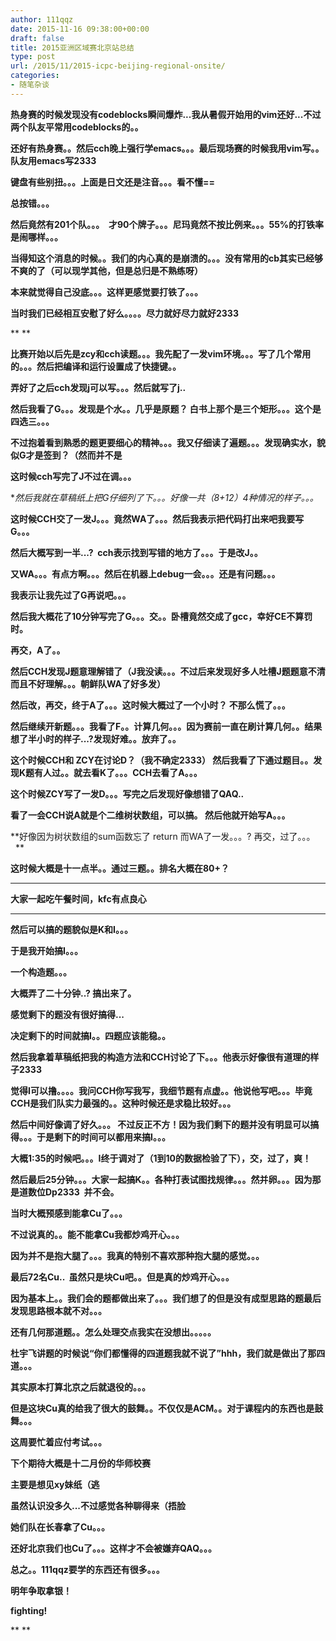 ```yaml
---
author: 111qqz
date: 2015-11-16 09:38:00+00:00
draft: false
title: 2015亚洲区域赛北京站总结
type: post
url: /2015/11/2015-icpc-beijing-regional-onsite/
categories:
- 随笔杂谈
---
```










**热身赛的时候发现没有codeblocks瞬间爆炸...我从暑假开始用的vim还好...不过两个队友平常用codeblocks的。。**

**还好有热身赛。。然后cch晚上强行学emacs。。。最后现场赛的时候我用vim写。。队友用emacs写2333**

**键盘有些别扭。。。上面是日文还是注音。。。看不懂==**

**总按错。。。**



**然后竟然有201个队。。。  才90个牌子。。。尼玛竟然不按比例来。。。55%的打铁率是闹哪样。。。**

**当得知这个消息的时候。。我们的内心真的是崩溃的。。。没有常用的cb其实已经够不爽的了（可以现学其他，但是总归是不熟练呀）**

**本来就觉得自己没底。。。这样更感觉要打铁了。。。**

**当时我们已经相互安慰了好么。。。。尽力就好尽力就好2333**



** **

**比赛开始以后先是zcy和cch读题。。。我先配了一发vim环境。。。写了几个常用的。。。然后把编译和运行设置成了快捷键。。**

**弄好了之后cch发现j可以写。。。然后就写了j..**

**然后我看了G。。。发现是个水。。几乎是原题？ 白书上那个是三个矩形。。。这个是四选三。。。**

**不过抱着看到熟悉的题更要细心的精神。。。我又仔细读了遍题。。。发现确实水，貌似G才是签到？（然而并不是**



**这时候cch写完了J不过在调。。。**



**然后我就在草稿纸上把G仔细列了下。。。好像一共（8+12）*4种情况的样子。。。**

**这时候CCH交了一发J。。。竟然WA了。。。然后我表示把代码打出来吧我要写G。。。**

**然后大概写到一半...?  cch表示找到写错的地方了。。。于是改J。。**

**又WA。。。有点方啊。。。然后在机器上debug一会。。。还是有问题。。。**

**我表示让我先过了G再说吧。。。**

**然后我大概花了10分钟写完了G。。。交。。卧槽竟然交成了gcc，幸好CE不算罚时。**

**再交，A了。。**

**然后CCH发现J题意理解错了（J我没读。。。不过后来发现好多人吐槽J题题意不清而且不好理解。。。朝鲜队WA了好多发）**

**然后改，再交，终于A了。。。这时候大概过了一个小时？ 不那么慌了。。。**

**然后继续开新题。。。我看了F。。计算几何。。。因为赛前一直在刷计算几何。。结果想了半小时的样子...?发现好难。。放弃了。。**

**这个时候CCH和 ZCY在讨论D？（我不确定2333） 然后我看了下通过题目。。发现K题有人过。。就去看K了。。。CCH去看了A。。。**

**这个时候ZCY写了一发D。。。写完之后发现好像想错了QAQ..**

**看了一会CCH说A就是个二维树状数组，可以搞。 然后他就开始写A。。。**

**好像因为树状数组的sum函数忘了 return 而WA了一发。。。? 再交，过了。。。   **

**这时候大概是十一点半。。通过三题。。排名大概在80+？**

********************************************

**大家一起吃午餐时间，kfc有点良心**

********************************************

**然后可以搞的题貌似是K和I。。。**

**于是我开始搞I。。。**

**一个构造题。。。**

**大概弄了二十分钟..? 搞出来了。**

**感觉剩下的题没有很好搞得...**

**决定剩下的时间就搞I。。四题应该能稳。。**

**然后我拿着草稿纸把我的构造方法和CCH讨论了下。。。他表示好像很有道理的样子2333**

**觉得I可以撸。。。。我问CCH你写我写，我细节题有点虚。。他说他写吧。。。毕竟CCH是我们队实力最强的。。这种时候还是求稳比较好。。。**

**然后中间好像调了好久。。。 不过反正不方！因为我们剩下的题并没有明显可以搞得。。。于是剩下的时间可以都用来搞I。。。**

**大概1:35的时候吧。。。I终于调对了（1到10的数据检验了下），交，过了，爽！**



**然后最后25分钟。。。大家一起搞K。。各种打表试图找规律。。。然并卵。。。因为那是道数位Dp2333  并不会。**



**当时大概预感到能拿Cu了。。。**

**不过说真的。。能不能拿Cu我都炒鸡开心。。。**

**因为并不是抱大腿了。。。我真的特别不喜欢那种抱大腿的感觉。。。**

**最后72名Cu..  虽然只是块Cu吧。。但是真的炒鸡开心。。。**

**因为基本上。。我们会的题都做出来了。。。我们想了的但是没有成型思路的题最后发现思路根本就不对。。。**

**还有几何那道题。。怎么处理交点我实在没想出。。。。。**

**杜宇飞讲题的时候说“你们都懂得的四道题我就不说了”hhh，我们就是做出了那四道。。。**



**其实原本打算北京之后就退役的。。。**

**但是这块Cu真的给我了很大的鼓舞。。不仅仅是ACM。。对于课程内的东西也是鼓舞。。。**

**这周要忙着应付考试。。。**

**下个期待大概是十二月份的华师校赛**

**主要是想见xy妹纸（逃**

**虽然认识没多久...不过感觉各种聊得来（捂脸**

**她们队在长春拿了Cu。。。**

**还好北京我们也Cu了。。。这样才不会被嫌弃QAQ。。。**



**总之。。111qqz要学的东西还有很多。。。**

**明年争取拿银！**

**fighting!**

** **



